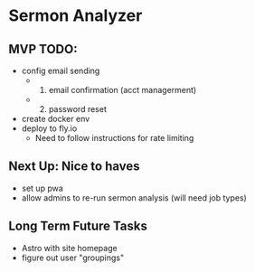 # Sermon Analyzer

## MVP TODO:
* config email sending
    - 1. email confirmation (acct managerment)
    - 2. password reset
* create docker env
* deploy to fly.io
    - Need to follow instructions for rate limiting

## Next Up: Nice to haves
* set up pwa
* allow admins to re-run sermon analysis (will need job types)

## Long Term Future Tasks
* Astro with site homepage
* figure out user "groupings"